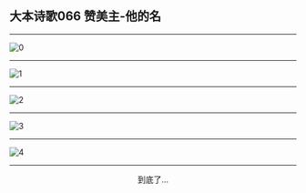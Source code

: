 
## 大本诗歌066 赞美主-他的名
        
<div id="aplayer0"></div>

---

<img alt="0" data-original="/data/d0062/0">

---

<img alt="1" data-original="/data/d0062/1">

---

<img alt="2" data-original="/data/d0062/2">

---

<img alt="3" data-original="/data/d0062/3">

---

<img alt="4" data-original="/data/d0062/4">

---

<p style="text-align: center">到底了...</p>

<script src="/js/dist-view.js"></script>

<script>
MAIN.id = 'd0062';
        
const ap0 = new APlayer({
    container: document.getElementById('aplayer0'),
    volume: 1,
    loop: 'none',
    preload: 'none',
    audio: [{
        name: '大本诗歌066.mp3',
        artist: '大本诗歌',
        url: 'https://res.wx.qq.com/voice/getvoice?mediaid=MzI0NTk3MDM5M18yMjQ3NDg4NTMz',
        cover: '/favicon'
    }]
});
</script>

